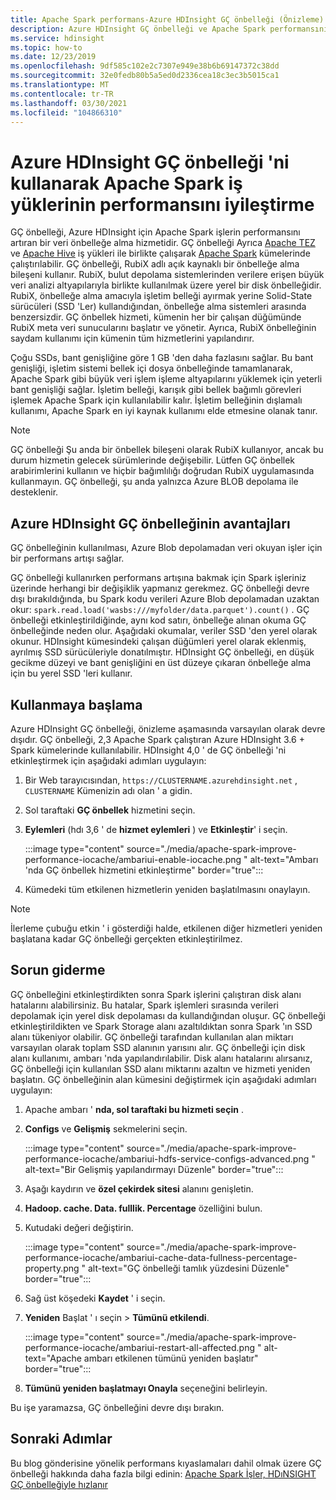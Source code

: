 ```yaml
---
title: Apache Spark performans-Azure HDInsight GÇ önbelleği (Önizleme)
description: Azure HDInsight GÇ önbelleği ve Apache Spark performansını geliştirmek için nasıl kullanılacağı hakkında bilgi edinin.
ms.service: hdinsight
ms.topic: how-to
ms.date: 12/23/2019
ms.openlocfilehash: 9df585c102e2c7307e949e38b6b69147372c38dd
ms.sourcegitcommit: 32e0fedb80b5a5ed0d2336cea18c3ec3b5015ca1
ms.translationtype: MT
ms.contentlocale: tr-TR
ms.lasthandoff: 03/30/2021
ms.locfileid: "104866310"
---
```

# <a name="improve-performance-of-apache-spark-workloads-using-azure-hdinsight-io-cache"></a>Azure HDInsight GÇ önbelleği 'ni kullanarak Apache Spark iş yüklerinin performansını iyileştirme

GÇ önbelleği, Azure HDInsight için Apache Spark işlerin performansını artıran bir veri önbelleğe alma hizmetidir. GÇ önbelleği Ayrıca [Apache TEZ](https://tez.apache.org/) ve [Apache Hive](https://hive.apache.org/) iş yükleri ile birlikte çalışarak [Apache Spark](https://spark.apache.org/) kümelerinde çalıştırılabilir. GÇ önbelleği, RubiX adlı açık kaynaklı bir önbelleğe alma bileşeni kullanır. RubiX, bulut depolama sistemlerinden verilere erişen büyük veri analizi altyapılarıyla birlikte kullanılmak üzere yerel bir disk önbelleğidir. RubiX, önbelleğe alma amacıyla işletim belleği ayırmak yerine Solid-State sürücüleri (SSD 'Ler) kullandığından, önbelleğe alma sistemleri arasında benzersizdir. GÇ önbellek hizmeti, kümenin her bir çalışan düğümünde RubiX meta veri sunucularını başlatır ve yönetir. Ayrıca, RubiX önbelleğinin saydam kullanımı için kümenin tüm hizmetlerini yapılandırır.

Çoğu SSDs, bant genişliğine göre 1 GB 'den daha fazlasını sağlar. Bu bant genişliği, işletim sistemi bellek içi dosya önbelleğinde tamamlanarak, Apache Spark gibi büyük veri işlem işleme altyapılarını yüklemek için yeterli bant genişliği sağlar. İşletim belleği, karışık gibi bellek bağımlı görevleri işlemek Apache Spark için kullanılabilir kalır. İşletim belleğinin dışlamalı kullanımı, Apache Spark en iyi kaynak kullanımı elde etmesine olanak tanır.  

> [!Note]  
> GÇ önbelleği Şu anda bir önbellek bileşeni olarak RubiX kullanıyor, ancak bu durum hizmetin gelecek sürümlerinde değişebilir. Lütfen GÇ önbellek arabirimlerini kullanın ve hiçbir bağımlılığı doğrudan RubiX uygulamasında kullanmayın.
>GÇ önbelleği, şu anda yalnızca Azure BLOB depolama ile desteklenir.

## <a name="benefits-of-azure-hdinsight-io-cache"></a>Azure HDInsight GÇ önbelleğinin avantajları

GÇ önbelleğinin kullanılması, Azure Blob depolamadan veri okuyan işler için bir performans artışı sağlar.

GÇ önbelleği kullanırken performans artışına bakmak için Spark işleriniz üzerinde herhangi bir değişiklik yapmanız gerekmez. GÇ önbelleği devre dışı bırakıldığında, bu Spark kodu verileri Azure Blob depolamadan uzaktan okur: `spark.read.load('wasbs:///myfolder/data.parquet').count()` . GÇ önbelleği etkinleştirildiğinde, aynı kod satırı, önbelleğe alınan okuma GÇ önbelleğinde neden olur. Aşağıdaki okumalar, veriler SSD 'den yerel olarak okunur. HDInsight kümesindeki çalışan düğümleri yerel olarak eklenmiş, ayrılmış SSD sürücüleriyle donatılmıştır. HDInsight GÇ önbelleği, en düşük gecikme düzeyi ve bant genişliğini en üst düzeye çıkaran önbelleğe alma için bu yerel SSD 'leri kullanır.

## <a name="getting-started"></a>Kullanmaya başlama

Azure HDInsight GÇ önbelleği, önizleme aşamasında varsayılan olarak devre dışıdır. GÇ önbelleği, 2,3 Apache Spark çalıştıran Azure HDInsight 3.6 + Spark kümelerinde kullanılabilir.  HDInsight 4,0 ' de GÇ önbelleği 'ni etkinleştirmek için aşağıdaki adımları uygulayın:

1. Bir Web tarayıcısından, `https://CLUSTERNAME.azurehdinsight.net` , `CLUSTERNAME` Kümenizin adı olan ' a gidin.

1. Sol taraftaki **GÇ önbellek** hizmetini seçin.

1. **Eylemleri** (hdı 3,6 ' de **hizmet eylemleri** ) ve **Etkinleştir**' i seçin.

    :::image type="content" source="./media/apache-spark-improve-performance-iocache/ambariui-enable-iocache.png " alt-text="Ambarı 'nda GÇ önbellek hizmetini etkinleştirme" border="true":::

1. Kümedeki tüm etkilenen hizmetlerin yeniden başlatılmasını onaylayın.

> [!NOTE]  
> İlerleme çubuğu etkin ' i gösterdiği halde, etkilenen diğer hizmetleri yeniden başlatana kadar GÇ önbelleği gerçekten etkinleştirilmez.

## <a name="troubleshooting"></a>Sorun giderme
  
GÇ önbelleğini etkinleştirdikten sonra Spark işlerini çalıştıran disk alanı hatalarını alabilirsiniz. Bu hatalar, Spark işlemleri sırasında verileri depolamak için yerel disk depolaması da kullandığından oluşur. GÇ önbelleği etkinleştirildikten ve Spark Storage alanı azaltıldıktan sonra Spark 'ın SSD alanı tükeniyor olabilir. GÇ önbelleği tarafından kullanılan alan miktarı varsayılan olarak toplam SSD alanının yarısını alır. GÇ önbelleği için disk alanı kullanımı, ambarı 'nda yapılandırılabilir. Disk alanı hatalarını alırsanız, GÇ önbelleği için kullanılan SSD alanı miktarını azaltın ve hizmeti yeniden başlatın. GÇ önbelleğinin alan kümesini değiştirmek için aşağıdaki adımları uygulayın:

1. Apache ambarı ' **nda, sol taraftaki bu hizmeti seçin** .

1. **Configs** ve **Gelişmiş** sekmelerini seçin.

    :::image type="content" source="./media/apache-spark-improve-performance-iocache/ambariui-hdfs-service-configs-advanced.png " alt-text="Bir Gelişmiş yapılandırmayı Düzenle" border="true":::

1. Aşağı kaydırın ve **özel çekirdek sitesi** alanını genişletin.

1. **Hadoop. cache. Data. fulllik. Percentage** özelliğini bulun.

1. Kutudaki değeri değiştirin.

    :::image type="content" source="./media/apache-spark-improve-performance-iocache/ambariui-cache-data-fullness-percentage-property.png " alt-text="GÇ önbelleği tamlık yüzdesini Düzenle" border="true":::

1. Sağ üst köşedeki **Kaydet** ' i seçin.

1. **Yeniden** Başlat ' ı seçin  >  **Tümünü etkilendi**.

    :::image type="content" source="./media/apache-spark-improve-performance-iocache/ambariui-restart-all-affected.png " alt-text="Apache ambarı etkilenen tümünü yeniden başlatır" border="true":::

1. **Tümünü yeniden başlatmayı Onayla** seçeneğini belirleyin.

Bu işe yaramazsa, GÇ önbelleğini devre dışı bırakın.

## <a name="next-steps"></a>Sonraki Adımlar

Bu blog gönderisine yönelik performans kıyaslamaları dahil olmak üzere GÇ önbelleği hakkında daha fazla bilgi edinin: [Apache Spark İşler, HDıNSIGHT GÇ önbelleğiyle hızlanır](https://azure.microsoft.com/blog/apache-spark-speedup-with-hdinsight-io-cache/)

